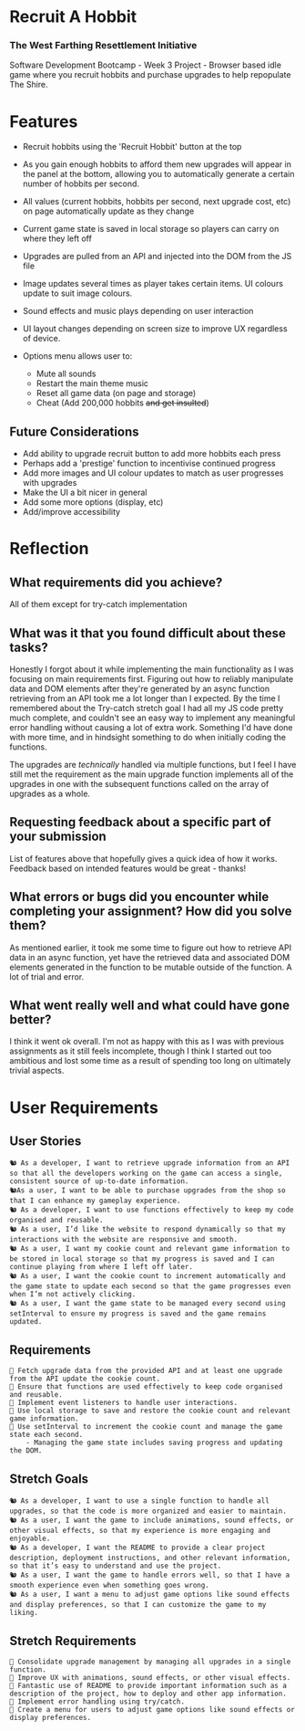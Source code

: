 # Recruit A Hobbit

### The West Farthing Resettlement Initiative

Software Development Bootcamp - Week 3 Project - Browser based idle game where you recruit hobbits and purchase upgrades to help repopulate The Shire.

# Features

- Recruit hobbits using the 'Recruit Hobbit' button at the top
- As you gain enough hobbits to afford them new upgrades will appear in the panel at the bottom, allowing you to automatically generate a certain number of hobbits per second.
- All values (current hobbits, hobbits per second, next upgrade cost, etc) on page automatically update as they change
- Current game state is saved in local storage so players can carry on where they left off
- Upgrades are pulled from an API and injected into the DOM from the JS file
- Image updates several times as player takes certain items. UI colours update to suit image colours.
- Sound effects and music plays depending on user interaction
- UI layout changes depending on screen size to improve UX regardless of device.
- Options menu allows user to:

  - Mute all sounds
  - Restart the main theme music
  - Reset all game data (on page and storage)
  - Cheat (Add 200,000 hobbits ~~and get insulted~~)

## Future Considerations

- Add ability to upgrade recruit button to add more hobbits each press
- Perhaps add a 'prestige' function to incentivise continued progress
- Add more images and UI colour updates to match as user progresses with upgrades
- Make the UI a bit nicer in general
- Add some more options (display, etc)
- Add/improve accessibility

# Reflection

## What requirements did you achieve?

All of them except for try-catch implementation

## What was it that you found difficult about these tasks?

Honestly I forgot about it while implementing the main functionality as I was focusing on main requirements first. Figuring out how to reliably manipulate data and DOM elements after they're generated by an async function retrieving from an API took me a lot longer than I expected. By the time I remembered about the Try-catch stretch goal I had all my JS code pretty much complete, and couldn't see an easy way to implement any meaningful error handling without causing a lot of extra work. Something I'd have done with more time, and in hindsight something to do when initially coding the functions.

The upgrades are _technically_ handled via multiple functions, but I feel I have still met the requirement as the main upgrade function implements all of the upgrades in one with the subsequent functions called on the array of upgrades as a whole.

## Requesting feedback about a specific part of your submission

List of features above that hopefully gives a quick idea of how it works. Feedback based on intended features would be great - thanks!

## What errors or bugs did you encounter while completing your assignment? How did you solve them?

As mentioned earlier, it took me some time to figure out how to retrieve API data in an async function, yet have the retrieved data and associated DOM elements generated in the function to be mutable outside of the function. A lot of trial and error.

## What went really well and what could have gone better?

I think it went ok overall. I'm not as happy with this as I was with previous assignments as it still feels incomplete, though I think I started out too ambitious and lost some time as a result of spending too long on ultimately trivial aspects.

# User Requirements

## User Stories

    🐿️ As a developer, I want to retrieve upgrade information from an API so that all the developers working on the game can access a single, consistent source of up-to-date information.
    🐿️As a user, I want to be able to purchase upgrades from the shop so that I can enhance my gameplay experience.
    🐿️ As a developer, I want to use functions effectively to keep my code organised and reusable.
    🐿️ As a user, I’d like the website to respond dynamically so that my interactions with the website are responsive and smooth.
    🐿️ As a user, I want my cookie count and relevant game information to be stored in local storage so that my progress is saved and I can continue playing from where I left off later.
    🐿️ As a user, I want the cookie count to increment automatically and the game state to update each second so that the game progresses even when I’m not actively clicking.
    🐿️ As a user, I want the game state to be managed every second using setInterval to ensure my progress is saved and the game remains updated.

## Requirements

    🎯 Fetch upgrade data from the provided API and at least one upgrade from the API update the cookie count.
    🎯 Ensure that functions are used effectively to keep code organised and reusable.
    🎯 Implement event listeners to handle user interactions.
    🎯 Use local storage to save and restore the cookie count and relevant game information.
    🎯 Use setInterval to increment the cookie count and manage the game state each second.
        - Managing the game state includes saving progress and updating the DOM.

## Stretch Goals

    🐿️ As a developer, I want to use a single function to handle all upgrades, so that the code is more organized and easier to maintain.
    🐿️ As a user, I want the game to include animations, sound effects, or other visual effects, so that my experience is more engaging and enjoyable.
    🐿️ As a developer, I want the README to provide a clear project description, deployment instructions, and other relevant information, so that it’s easy to understand and use the project.
    🐿️ As a user, I want the game to handle errors well, so that I have a smooth experience even when something goes wrong.
    🐿️ As a user, I want a menu to adjust game options like sound effects and display preferences, so that I can customize the game to my liking.

## Stretch Requirements

    🏹 Consolidate upgrade management by managing all upgrades in a single function.
    🏹 Improve UX with animations, sound effects, or other visual effects.
    🏹 Fantastic use of README to provide important information such as a description of the project, how to deploy and other app information.
    🏹 Implement error handling using try/catch.
    🏹 Create a menu for users to adjust game options like sound effects or display preferences.
